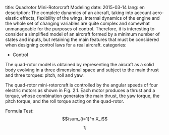 title: Quadrotor Mini-Rotorcraft Modeling 
date: 2015-03-14
lang: en
description: The complete dynamics of an aircraft, taking into account aero-elastic effects, flexibility of the wings, internal dynamics of the engine and the whole set of changing variables are quite complex and somewhat unmanageable for the purposes of control. Therefore, it is interesting to consider a simplified model of an aircraft formed by a minimum number of states and inputs, but retaining the main features that must be considered when designing control laws for a real aircraft.
categories: 
- Control


The quad-rotor model is obtained by representing the aircraft as a solid body evolving in a three dimensional space and subject to the main thrust and three torques: pitch, roll and yaw.

The quad-rotor mini-rotorcraft is controlled by the angular speeds of four electric motors as shown in Fig. 2.1. Each motor produces a thrust and a torque, whose combination generates the main thrust, the yaw torque, the pitch torque, and the roll torque acting on the quad-rotor. 

Formula Test:
$$\sum_{i=1}^n X_i$$
$$\tau_{i}$$

